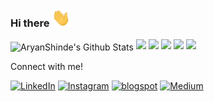 ### Hi there <img src="https://raw.githubusercontent.com/ABSphreak/ABSphreak/master/gifs/Hi.gif" width="30px">

<!--
**AryanShinde/AryanShinde** is a ✨ _special_ ✨ repository because its `README.md` (this file) appears on your GitHub profile.

Here are some ideas to get you started:

- 🔭 I’m currently working on ...
- 🌱 I’m currently learning ...
- 👯 I’m looking to collaborate on ...
- 🤔 I’m looking for help with ...
- 💬 Ask me about ...
- 📫 How to reach me: ...
- 😄 Pronouns: ...
- ⚡ Fun fact: ...
-->

<img align="center" src="https://github-readme-stats.vercel.app/api?username=AryanShinde&include_all_commits=true&count_private=true&show_icons=true&line_height=20&title_color=000000&icon_color=000000&text_color=D3D3D3&bg_color=0,8B73FF,8B73FF" alt="AryanShinde's Github Stats">

<!-- <img align="left" src="https://github-readme-stats.vercel.app/api/top-langs?username=AryanShinde&show_icons=true&locale=en&layout=compact&theme=chartreuse-dark" alt="ovi" /> -->

<img src="https://raw.githubusercontent.com/jmnote/z-icons/master/svg/javascript.svg" />
<img src="https://raw.githubusercontent.com/jmnote/z-icons/master/svg/python.svg" />
<img src="https://raw.githubusercontent.com/jmnote/z-icons/master/svg/java.svg" />
<img src="https://raw.githubusercontent.com/jmnote/z-icons/master/svg/git.svg" />
<img src="https://raw.githubusercontent.com/jmnote/z-icons/master/svg/javascript.svg" />

Connect with me!

<a href="https://www.linkedin.com/in/aryan-shinde-14ab58201/" target="_blank"><img src="https://img.shields.io/badge/LinkedIn-%230077B5.svg?&style=flat-square&logo=linkedin&logoColor=white" alt="LinkedIn"></a>
<a href="https://www.instagram.com/aryan.shinde.29/" target="_blank"><img src="https://img.shields.io/badge/Instagram-%23E4405F.svg?&style=flat-square&logo=instagram&logoColor=white" alt="Instagram"></a>
<a href="https://www.blogger.com/u/1/blog/posts/3257685037274308193?pli=1" target="_blank"><img src="https://img.shields.io/badge/Blogger-FF5722?style=for-the-badge&logo=blogger&logoColor=white" alt="blogspot"></a>
<a href="https://medium.com/@aryan.shinde.29" target="_blank"><img src="https://img.shields.io/badge/Medium-12100E?style=for-the-badge&logo=medium&logoColor=white" alt="Medium"></a>




